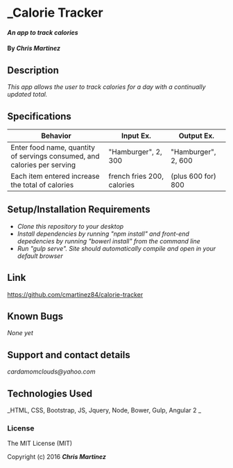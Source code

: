 # _Calorie Tracker

#### _An app to track calories_

#### By _**Chris Martinez**_

## Description
_This app allows the user to track calories for a day with a continually updated total._


## Specifications
| Behavior | Input Ex. | Output Ex. |
| --- | --- | --- |
| Enter food name, quantity of servings consumed, and calories per serving| "Hamburger", 2, 300 |  "Hamburger", 2, 600 |
| Each item entered increase the total of calories| french fries  200, calories| (plus 600 for) 800|


## Setup/Installation Requirements
* _Clone this repository to your desktop_
* _Install dependencies by running "npm install" and front-end depedencies by running "bowerl install" from the command line_
* _Run "gulp serve". Site should automatically compile and open in your default browser_


## Link
https://github.com/cmartinez84/calorie-tracker

## Known Bugs
_None yet_

## Support and contact details
_cardamomclouds@yahoo.com_

## Technologies Used
_HTML,
CSS,
Bootstrap,
JS,
Jquery,
Node,
Bower,
Gulp,
Angular 2
_

### License
The MIT License (MIT)

Copyright (c) 2016 **_Chris Martinez_**
